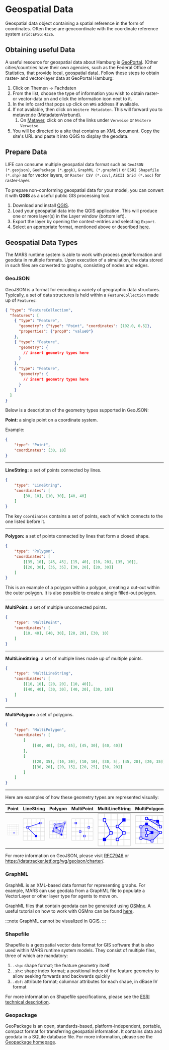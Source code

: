 # Geospatial Data

Geospatial data object containing a spatial reference in the form of coordinates. Often these are geocoordinate with the coordinate reference system `srid:EPSG:4326`.


## Obtaining useful Data

A useful resource for geospatial data about Hamburg is [GeoPortal](https://geoportal-hamburg.de/geo-online/). (Other cities/countries have their own agencies, such as the Federal Office of Statistics, that provide local, geospatial data). Follow these steps to obtain raster- and vector-layer data at GeoPortal Hamburg:

1. Click on Themen → Fachdaten
2. From the list, choose the type of information you wish to obtain raster- or vector-data on and click the information icon next to it.
3. In the info card that pops up click on `WMS` address if available.
4. If not available, then click on `Weitere Metadaten`. This will forward you to metaver.de (MetadatenVerbund).
   1. On [Metaver](https://metaver.de), click on one of the links under ``Verweise`` or `Weitere Verweise`.
5. You will be directed to a site that contains an XML document. Copy the site's URL and paste it into QGIS to display the geodata.

## Prepare Data

LIFE can consume multiple geospatial data format such as `GeoJSON (*.geojson)`, `GeoPackage (*.gpgk)`, `GraphML (*.graphml)` or `ESRI Shapefile (*.shp)` as for vector layers, or `Raster CSV (*.csv)`, `ASCII Grid (*.asc)` for raster-layer. 

To prepare non-conforming geospatial data for your model, you can convert it with **QGIS** as a useful public GIS processing tool.

1. Download and install [QGIS](https://qgis.org/en/site/forusers/download.html).
2. Load your geospatial data into the QGIS application. This will produce one or more layer(s) in the Layer window (bottom left).
3. Export the layer by opening the context-entries and selecting `Export`.
4. Select an appropriate format, mentioned above or described [here](../configuration/layer_config.md).


## Geospatial Data Types

The MARS runtime system is able to work with process geoinformation and geodata in multiple formats. Upon execution of a simulation, the data stored in such files are converted to graphs, consisting of nodes and edges.

### GeoJSON

GeoJSON is a format for encoding a variety of geographic data structures. Typically, a set of data structures is held within a `FeatureCollection` made up of `Features`:

```json
{ "type": "FeatureCollection",
  "features": [
    { "type": "Feature",
      "geometry": {"type": "Point", "coordinates": [102.0, 0.5]},
      "properties": {"prop0": "value0"}
    },
    { "type": "Feature",
	  "geometry": {
        // insert geometry types here
      }
    },
    { "type": "Feature",
      "geometry": {
        // insert geometry types here
      }
    }
  ]
}
```

Below is a description of the geometry types supported in GeoJSON:

**Point:** a single point on a coordinate system.

Example:

```json
{ 
    "type": "Point",
    "coordinates": [30, 10]
}
```

___

**LineString:** a set of points connected by lines. 

```json
{ 
    "type": "LineString",
    "coordinates": [
        [30, 10], [10, 30], [40, 40]
    ]
}
```

The key `coordinates` contains a set of points, each of which connects to the one listed before it.

___

**Polygon:** a set of points connected by lines that form a closed shape.

```json
{ 
    "type": "Polygon",
    "coordinates": [
        [[35, 10], [45, 45], [15, 40], [10, 20], [35, 10]],
        [[20, 30], [35, 35], [30, 20], [20, 30]]
    ]
}
```

This is an example of a polygon within a polygon, creating a cut-out within the outer polygon. It is also possible to create a single filled-out polygon.

___

**MultiPoint:** a set of multiple unconnected points.

```json
{ 
    "type": "MultiPoint",
    "coordinates": [
        [10, 40], [40, 30], [20, 20], [30, 10]
    ]
}
```

___

**MultiLineString:** a set of multiple lines made up of multiple points.

```json
{ 
    "type": "MultiLineString",
    "coordinates": [
        [[10, 10], [20, 20], [10, 40]],
        [[40, 40], [30, 30], [40, 20], [30, 10]]
    ]
}
```

___

**MultiPolygon:** a set of polygons.

```json
{ 
    "type": "MultiPolygon",
    "coordinates": [
        [
            [[40, 40], [20, 45], [45, 30], [40, 40]]
        ],
        [
            [[20, 35], [10, 30], [10, 10], [30, 5], [45, 20], [20, 35]],
            [[30, 20], [20, 15], [20, 25], [30, 20]]
        ]
    ]
}
```

___

Here are examples of how these geometry types are represented visually:

|                            Point                             |                          LineString                          |                           Polygon                            |                          MultiPoint                          |                       MultiLineString                        |                         MultiPolygon                         |
| :----------------------------------------------------------: | :----------------------------------------------------------: | :----------------------------------------------------------: | :----------------------------------------------------------: | :----------------------------------------------------------: | :----------------------------------------------------------: |
| ![geojson_point.png](geojson_point.png) | ![geojson_linestring.png](geojson_linestring.png) | ![geojson_polygon2.png](geojson_polygon2.png) | ![geojson_multipoint.png](geojson_multipoint.png) | ![geojson_multilinestring.png](geojson_multilinestring.png) | ![geojson_multipolygon2.png](geojson_multipolygon2.png) |


For more information on GeoJSON, please visit [RFC7946](https://tools.ietf.org/html/rfc7946) or https://datatracker.ietf.org/wg/geojson/charter/.

### GraphML

GraphML is an XML-based data format for representing graphs. For example, MARS can use geodata from a GraphML file to populate a VectorLayer or other layer type for agents to move on.

GraphML files that contain geodata can be generated using [OSMnx](https://osmnx.readthedocs.io/en/stable/). A useful tutorial on how to work with OSMnx can be found [here](https://geoffboeing.com/2016/11/osmnx-python-street-networks/).

:::note
GraphML cannot be visualized in QGIS.
:::

### Shapefile

Shapefile is a geospatial vector data format for GIS software that is also used within MARS runtime system models. They consist of multiple files, three of which are mandatory:

1. `.shp`: shape format; the feature geometry itself
2. `.shx`: shape index format; a positional index of the feature geometry to allow seeking forwards and backwards quickly
3. `.dbf`: attribute format; columnar attributes for each shape, in dBase IV format

For more information on Shapefile specifications, please see the [ESRI technical description](https://www.esri.com/content/dam/esrisites/sitecore-archive/Files/Pdfs/library/whitepapers/pdfs/shapefile.pdfdocs/).

### Geopackage

GeoPackage is an open, standards-based, platform-independent, portable, compact format for transferring geospatial information. It contains data and geodata in a SQLite database file. For more information, please see the [Geopackage homepage](https://www.geopackage.org).

